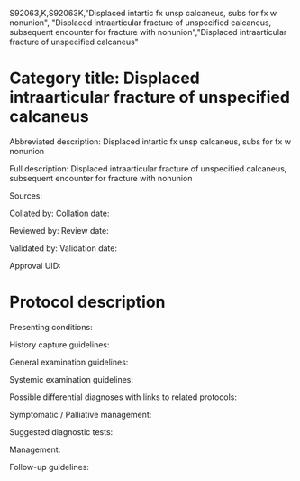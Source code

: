 S92063,K,S92063K,"Displaced intartic fx unsp calcaneus, subs for fx w nonunion", "Displaced intraarticular fracture of unspecified calcaneus, subsequent encounter for fracture with nonunion","Displaced intraarticular fracture of unspecified calcaneus"
# Category title: Displaced intraarticular fracture of unspecified calcaneus

Abbreviated description: Displaced intartic fx unsp calcaneus, subs for fx w nonunion

Full description: Displaced intraarticular fracture of unspecified calcaneus, subsequent encounter for fracture with nonunion

Sources:

Collated by:
Collation date:

Reviewed by:
Review date:

Validated by:
Validation date:

Approval UID:

# Protocol description

Presenting conditions:

History capture guidelines:

General examination guidelines:

Systemic examination guidelines:

Possible differential diagnoses with links to related protocols:

Symptomatic / Palliative management:

Suggested diagnostic tests:

Management:

Follow-up guidelines:
